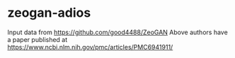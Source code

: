 # zeogan-adios

Input data from https://github.com/good4488/ZeoGAN
Above authors have a paper published at https://www.ncbi.nlm.nih.gov/pmc/articles/PMC6941911/

